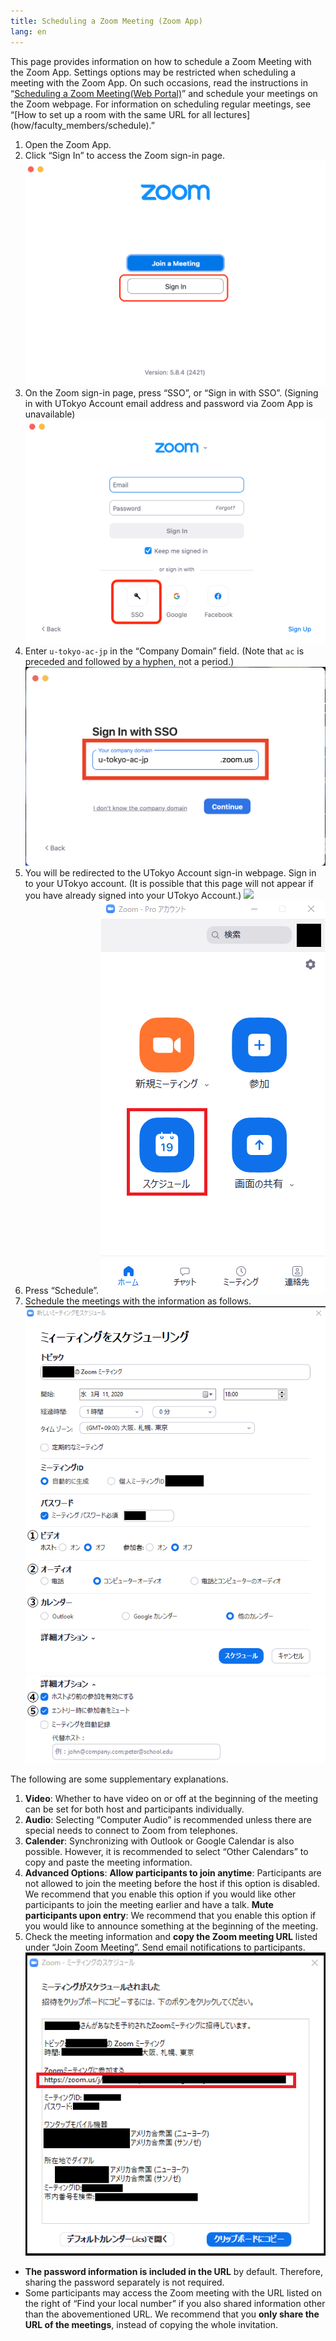 ```yaml
---
title: Scheduling a Zoom Meeting (Zoom App)
lang: en
---
```

This page provides information on how to schedule a Zoom Meeting with the Zoom App. Settings options may be restricted when scheduling a meeting with the Zoom App. On such occasions, read the instructions in “[Scheduling a Zoom Meeting(Web Portal)](create_room)” and schedule your meetings on the Zoom webpage. For information on scheduling regular meetings, see “[How to set up a room with the same URL for all lectures] (how/faculty_members/schedule).”

1. Open the Zoom App.
2. Click “Sign In” to access the Zoom sign-in page.
  ![](img/zoom_signin_4.png)
3. On the Zoom sign-in page, press “SSO”, or “Sign in with SSO”. (Signing in with UTokyo Account email address and password via Zoom App is unavailable)
  ![](img/zoom_signin_5.png)
4. Enter `u-tokyo-ac-jp` in the “Company Domain” field. (Note that `ac` is preceded and followed by a hyphen, not a period.)
  ![](img/zoom_signin_6.png)
5. You will be redirected to the UTokyo Account sign-in webpage. Sign in to your UTokyo account. (It is possible that this page will not appear if you have already signed into your UTokyo Account.)
  ![](img/zoom_signin_2.png)
6. Press “Schedule”.
  ![](img/zoom_top2.png)
7. Schedule the meetings with the information as follows.
  ![](img/zoom_schedule.png)  
  ![](img/zoom_schedule_detail.png) 

The following are some supplementary explanations.
1. **Video**: Whether to have video on or off at the beginning of the meeting can be set for both host and participants individually.
2. **Audio**: Selecting “Computer Audio” is recommended unless there are special needs to connect to Zoom from telephones.
3. **Calender**: Synchronizing with Outlook or Google Calendar is also possible. However, it is recommended to select “Other Calendars” to copy and paste the meeting information.
4. **Advanced Options**: 
**Allow participants to join anytime**: Participants are not allowed to join the meeting before the host if this option is disabled. We recommend that you enable this option if you would like other participants to join the meeting earlier and have a talk.
**Mute participants upon entry**: We recommend that you enable this option if you would like to announce something at the beginning of the meeting.
5. Check the meeting information and **copy the Zoom meeting URL** listed under “Join Zoom Meeting”. Send email notifications to participants.
  ![](img/zoom_schedule_info.png)

* **The password information is included in the URL** by default. Therefore, sharing the password separately is not required. 
* Some participants may access the Zoom meeting with the URL listed on the right of “Find your local number” if you also shared information other than the abovementioned URL. We recommend that you **only share the URL of the meetings**, instead of copying the whole invitation.
